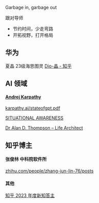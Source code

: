 Garbage in, garbage out

跟对导师 

- 节约时间，少走弯路
- 开拓视野，打开格局

## 华为

夏晶 23级海思图灵 [Dio-晶 - 知乎](https://www.zhihu.com/people/xia-jing-jing-57/posts)


## AI 领域

#### [Andrej Karpathy](https://karpathy.ai/)
[karpathy.ai/stateofgpt.pdf](https://karpathy.ai/stateofgpt.pdf)

[SITUATIONAL AWARENESS](https://situational-awareness.ai/)

[Dr Alan D. Thompson – Life Architect](https://lifearchitect.ai/)
  
## 知乎博主

#### 张俊林 中科院软件所
[zhihu.com/people/zhang-jun-lin-76/posts](https://www.zhihu.com/people/zhang-jun-lin-76/posts)
#### 其他
[知乎 2023 年度新知答主](https://www.zhihu.com/campaign/new-knowledge-youth/2023)